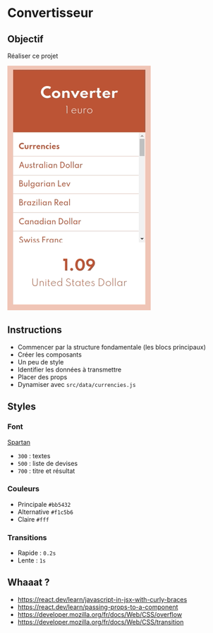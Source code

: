# Convertisseur

## Objectif

Réaliser ce projet

![](resultat.gif)

## Instructions

- Commencer par la structure fondamentale (les blocs principaux)
- Créer les composants
- Un peu de style
- Identifier les données à transmettre
- Placer des props
- Dynamiser avec `src/data/currencies.js`

## Styles

### Font

[Spartan](https://fonts.google.com/?query=spartan)
- `300` : textes
- `500` : liste de devises
- `700` : titre et résultat

### Couleurs

- Principale `#bb5432`
- Alternative `#f1c5b6`
- Claire `#fff`

### Transitions

- Rapide : `0.2s`
- Lente : `1s`


## Whaaat ?

- https://react.dev/learn/javascript-in-jsx-with-curly-braces
- https://react.dev/learn/passing-props-to-a-component
- https://developer.mozilla.org/fr/docs/Web/CSS/overflow
- https://developer.mozilla.org/fr/docs/Web/CSS/transition
